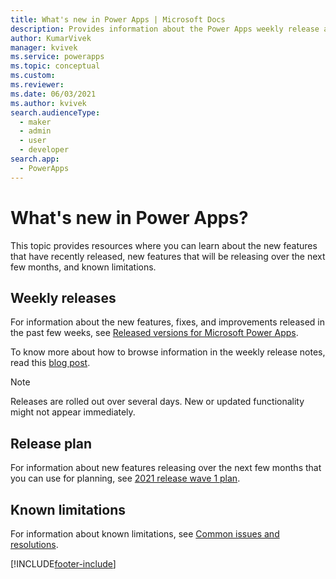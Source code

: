 ```yaml
---
title: What's new in Power Apps | Microsoft Docs
description: Provides information about the Power Apps weekly release and release notes
author: KumarVivek
manager: kvivek
ms.service: powerapps
ms.topic: conceptual
ms.custom: 
ms.reviewer: 
ms.date: 06/03/2021
ms.author: kvivek
search.audienceType: 
  - maker
  - admin
  - user
  - developer
search.app: 
  - PowerApps
---
```


# What's new in Power Apps?

This topic provides resources where you can learn about the new features that have recently released, new features that will be releasing over the next few months, and known limitations.

## Weekly releases

For information about the new features, fixes, and improvements released in the past few weeks, see [Released versions for Microsoft Power Apps](/business-applications-release-notes/powerplatform/released-versions/powerapps).

To know more about how to browse information in the weekly release notes, read this [blog post](https://powerapps.microsoft.com/blog/stay-tuned-with-the-latest-features-and-fixes-through-powerapps-weekly-release-notes/).

> [!NOTE]
> Releases are rolled out over several days. New or updated functionality might not appear immediately.

## Release plan

For information about new features releasing over the next few months that you can use for planning, see [2021 release wave 1 plan](/power-platform-release-plan/2021wave1/power-apps/planned-features).

## Known limitations

For information about known limitations, see [Common issues and resolutions](common-issues-and-resolutions.md).

[!INCLUDE[footer-include](includes/footer-banner.md)]
